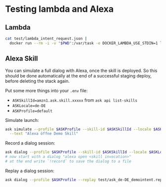 # Testing lambda and Alexa
## Lambda
```bash
cat test/lambda_intent_request.json |
  docker run --rm -i -v "$PWD":/var/task -e DOCKER_LAMBDA_USE_STDIN=1 lambci/lambda:go1.x deploy/app
```

## Alexa Skill
You can simulate a full dialog with Alexa, once the skill is deployed.
So this should be done automatically at the end of a successful staging deploy, before deleting the stack again.

Put some more things into your `.env` file:
* `ASKSkillId=amzn1.ask.skill.xxxxx` from `ask api list-skills`
* `ASKLocale=de-DE`
* `ASKProfile=default`

Simulate launch:
```bash
ask simulate --profile $ASKProfile --skill-id $ASKSkillId --locale $ASKLocale \
  --text "Alexa öffne Demo Skill"
```

Record a dialog session:
```bash
ask dialog --profile $ASKProfile --skill-id $ASKSkillId --locale $ASKLocale --output ask-dialog.log
# now start with a dialog "alexa open <skill invocation>"
# at the end write `!record` to save the dialog to a file   
```

Replay a dialog session:
```bash
ask dialog --profile $ASKProfile --replay test/ask_de-DE_demointent.replay --output ask-dialog.log
```